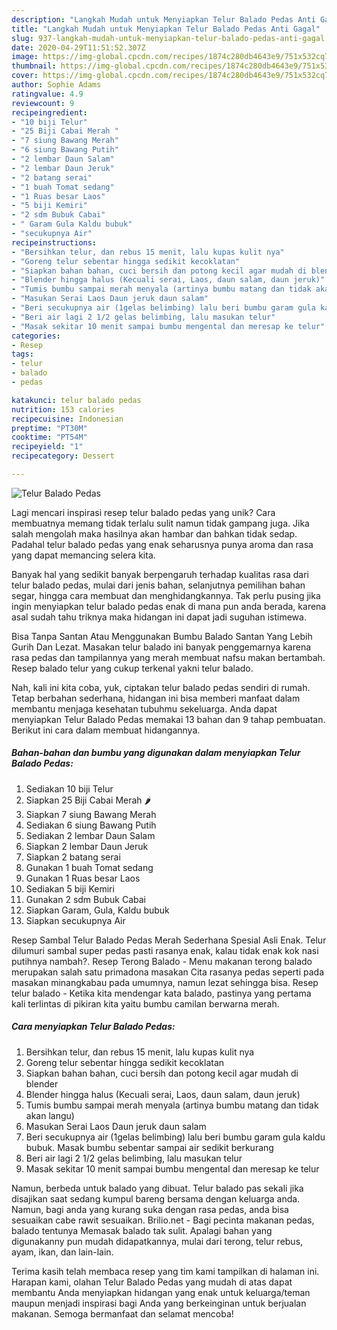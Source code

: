 ```yaml
---
description: "Langkah Mudah untuk Menyiapkan Telur Balado Pedas Anti Gagal"
title: "Langkah Mudah untuk Menyiapkan Telur Balado Pedas Anti Gagal"
slug: 937-langkah-mudah-untuk-menyiapkan-telur-balado-pedas-anti-gagal
date: 2020-04-29T11:51:52.307Z
image: https://img-global.cpcdn.com/recipes/1874c280db4643e9/751x532cq70/telur-balado-pedas-foto-resep-utama.jpg
thumbnail: https://img-global.cpcdn.com/recipes/1874c280db4643e9/751x532cq70/telur-balado-pedas-foto-resep-utama.jpg
cover: https://img-global.cpcdn.com/recipes/1874c280db4643e9/751x532cq70/telur-balado-pedas-foto-resep-utama.jpg
author: Sophie Adams
ratingvalue: 4.9
reviewcount: 9
recipeingredient:
- "10 biji Telur"
- "25 Biji Cabai Merah "
- "7 siung Bawang Merah"
- "6 siung Bawang Putih"
- "2 lembar Daun Salam"
- "2 lembar Daun Jeruk"
- "2 batang serai"
- "1 buah Tomat sedang"
- "1 Ruas besar Laos"
- "5 biji Kemiri"
- "2 sdm Bubuk Cabai"
- " Garam Gula Kaldu bubuk"
- "secukupnya Air"
recipeinstructions:
- "Bersihkan telur, dan rebus 15 menit, lalu kupas kulit nya"
- "Goreng telur sebentar hingga sedikit kecoklatan"
- "Siapkan bahan bahan, cuci bersih dan potong kecil agar mudah di blender"
- "Blender hingga halus (Kecuali serai, Laos, daun salam, daun jeruk)"
- "Tumis bumbu sampai merah menyala (artinya bumbu matang dan tidak akan langu)"
- "Masukan Serai Laos Daun jeruk daun salam"
- "Beri secukupnya air (1gelas belimbing) lalu beri bumbu garam gula kaldu bubuk. Masak bumbu sebentar sampai air sedikit berkurang"
- "Beri air lagi 2 1/2 gelas belimbing, lalu masukan telur"
- "Masak sekitar 10 menit sampai bumbu mengental dan meresap ke telur"
categories:
- Resep
tags:
- telur
- balado
- pedas

katakunci: telur balado pedas 
nutrition: 153 calories
recipecuisine: Indonesian
preptime: "PT30M"
cooktime: "PT54M"
recipeyield: "1"
recipecategory: Dessert

---
```



![Telur Balado Pedas](https://img-global.cpcdn.com/recipes/1874c280db4643e9/751x532cq70/telur-balado-pedas-foto-resep-utama.jpg)

Lagi mencari inspirasi resep telur balado pedas yang unik? Cara membuatnya memang tidak terlalu sulit namun tidak gampang juga. Jika salah mengolah maka hasilnya akan hambar dan bahkan tidak sedap. Padahal telur balado pedas yang enak seharusnya punya aroma dan rasa yang dapat memancing selera kita.

Banyak hal yang sedikit banyak berpengaruh terhadap kualitas rasa dari telur balado pedas, mulai dari jenis bahan, selanjutnya pemilihan bahan segar, hingga cara membuat dan menghidangkannya. Tak perlu pusing jika ingin menyiapkan telur balado pedas enak di mana pun anda berada, karena asal sudah tahu triknya maka hidangan ini dapat jadi suguhan istimewa.

Bisa Tanpa Santan Atau Menggunakan Bumbu Balado Santan Yang Lebih Gurih Dan Lezat. Masakan telur balado ini banyak penggemarnya karena rasa pedas dan tampilannya yang merah membuat nafsu makan bertambah. Resep balado telur yang cukup terkenal yakni telur balado.


Nah, kali ini kita coba, yuk, ciptakan telur balado pedas sendiri di rumah. Tetap berbahan sederhana, hidangan ini bisa memberi manfaat dalam membantu menjaga kesehatan tubuhmu sekeluarga. Anda dapat menyiapkan Telur Balado Pedas memakai 13 bahan dan 9 tahap pembuatan. Berikut ini cara dalam membuat hidangannya.

<!--inarticleads1-->

##### Bahan-bahan dan bumbu yang digunakan dalam menyiapkan Telur Balado Pedas:

1. Sediakan 10 biji Telur
1. Siapkan 25 Biji Cabai Merah 🌶
1. Siapkan 7 siung Bawang Merah
1. Sediakan 6 siung Bawang Putih
1. Sediakan 2 lembar Daun Salam
1. Siapkan 2 lembar Daun Jeruk
1. Siapkan 2 batang serai
1. Gunakan 1 buah Tomat sedang
1. Gunakan 1 Ruas besar Laos
1. Sediakan 5 biji Kemiri
1. Gunakan 2 sdm Bubuk Cabai
1. Siapkan  Garam, Gula, Kaldu bubuk
1. Siapkan secukupnya Air


Resep Sambal Telur Balado Pedas Merah Sederhana Spesial Asli Enak. Telur dilumuri sambal super pedas pasti rasanya enak, kalau tidak enak kok nasi putihnya nambah?. Resep Terong Balado - Menu makanan terong balado merupakan salah satu primadona masakan Cita rasanya pedas seperti pada masakan minangkabau pada umumnya, namun lezat sehingga bisa. Resep telur balado - Ketika kita mendengar kata balado, pastinya yang pertama kali terlintas di pikiran kita yaitu bumbu camilan berwarna merah. 

<!--inarticleads2-->

##### Cara menyiapkan Telur Balado Pedas:

1. Bersihkan telur, dan rebus 15 menit, lalu kupas kulit nya
1. Goreng telur sebentar hingga sedikit kecoklatan
1. Siapkan bahan bahan, cuci bersih dan potong kecil agar mudah di blender
1. Blender hingga halus (Kecuali serai, Laos, daun salam, daun jeruk)
1. Tumis bumbu sampai merah menyala (artinya bumbu matang dan tidak akan langu)
1. Masukan Serai Laos Daun jeruk daun salam
1. Beri secukupnya air (1gelas belimbing) lalu beri bumbu garam gula kaldu bubuk. Masak bumbu sebentar sampai air sedikit berkurang
1. Beri air lagi 2 1/2 gelas belimbing, lalu masukan telur
1. Masak sekitar 10 menit sampai bumbu mengental dan meresap ke telur


Namun, berbeda untuk balado yang dibuat. Telur balado pas sekali jika disajikan saat sedang kumpul bareng bersama dengan keluarga anda. Namun, bagi anda yang kurang suka dengan rasa pedas, anda bisa sesuaikan cabe rawit sesuaikan. Brilio.net - Bagi pecinta makanan pedas, balado tentunya Memasak balado tak sulit. Apalagi bahan yang digunakanny pun mudah didapatkannya, mulai dari terong, telur rebus, ayam, ikan, dan lain-lain. 

Terima kasih telah membaca resep yang tim kami tampilkan di halaman ini. Harapan kami, olahan Telur Balado Pedas yang mudah di atas dapat membantu Anda menyiapkan hidangan yang enak untuk keluarga/teman maupun menjadi inspirasi bagi Anda yang berkeinginan untuk berjualan makanan. Semoga bermanfaat dan selamat mencoba!
